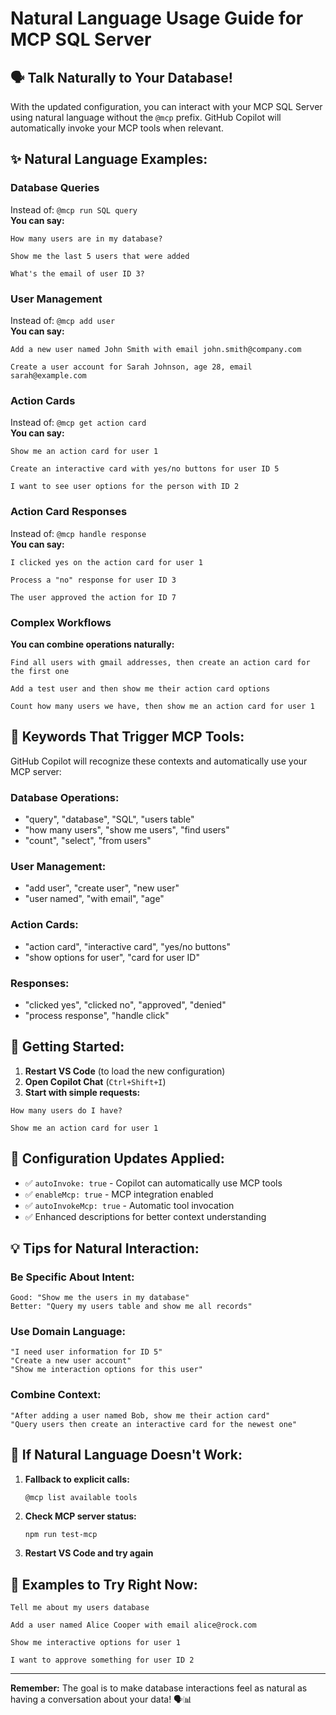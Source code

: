 # Natural Language Usage Guide for MCP SQL Server

## 🗣️ **Talk Naturally to Your Database!**

With the updated configuration, you can interact with your MCP SQL Server using natural language without the `@mcp` prefix. GitHub Copilot will automatically invoke your MCP tools when relevant.

## ✨ **Natural Language Examples:**

### **Database Queries**
Instead of: `@mcp run SQL query`  
**You can say:**
```
How many users are in my database?
```
```
Show me the last 5 users that were added
```
```
What's the email of user ID 3?
```

### **User Management**
Instead of: `@mcp add user`  
**You can say:**
```
Add a new user named John Smith with email john.smith@company.com
```
```
Create a user account for Sarah Johnson, age 28, email sarah@example.com
```

### **Action Cards**
Instead of: `@mcp get action card`  
**You can say:**
```
Show me an action card for user 1
```
```
Create an interactive card with yes/no buttons for user ID 5
```
```
I want to see user options for the person with ID 2
```

### **Action Card Responses**
Instead of: `@mcp handle response`  
**You can say:**
```
I clicked yes on the action card for user 1
```
```
Process a "no" response for user ID 3
```
```
The user approved the action for ID 7
```

### **Complex Workflows**
**You can combine operations naturally:**
```
Find all users with gmail addresses, then create an action card for the first one
```
```
Add a test user and then show me their action card options
```
```
Count how many users we have, then show me an action card for user 1
```

## 🎯 **Keywords That Trigger MCP Tools:**

GitHub Copilot will recognize these contexts and automatically use your MCP server:

### **Database Operations:**
- "query", "database", "SQL", "users table"
- "how many users", "show me users", "find users"
- "count", "select", "from users"

### **User Management:**
- "add user", "create user", "new user"
- "user named", "with email", "age"

### **Action Cards:**
- "action card", "interactive card", "yes/no buttons"
- "show options for user", "card for user ID"

### **Responses:**
- "clicked yes", "clicked no", "approved", "denied"
- "process response", "handle click"

## 🚀 **Getting Started:**

1. **Restart VS Code** (to load the new configuration)
2. **Open Copilot Chat** (`Ctrl+Shift+I`)
3. **Start with simple requests:**

```
How many users do I have?
```

```
Show me an action card for user 1
```

## 🔧 **Configuration Updates Applied:**

- ✅ `autoInvoke: true` - Copilot can automatically use MCP tools
- ✅ `enableMcp: true` - MCP integration enabled
- ✅ `autoInvokeMcp: true` - Automatic tool invocation
- ✅ Enhanced descriptions for better context understanding

## 💡 **Tips for Natural Interaction:**

### **Be Specific About Intent:**
```
Good: "Show me the users in my database"
Better: "Query my users table and show me all records"
```

### **Use Domain Language:**
```
"I need user information for ID 5"
"Create a new user account"
"Show me interaction options for this user"
```

### **Combine Context:**
```
"After adding a user named Bob, show me their action card"
"Query users then create an interactive card for the newest one"
```

## 🐛 **If Natural Language Doesn't Work:**

1. **Fallback to explicit calls:**
   ```
   @mcp list available tools
   ```

2. **Check MCP server status:**
   ```bash
   npm run test-mcp
   ```

3. **Restart VS Code and try again**

## 🎊 **Examples to Try Right Now:**

```
Tell me about my users database
```

```
Add a user named Alice Cooper with email alice@rock.com
```

```
Show me interactive options for user 1
```

```
I want to approve something for user ID 2
```

---

**Remember:** The goal is to make database interactions feel as natural as having a conversation about your data! 🗣️📊
